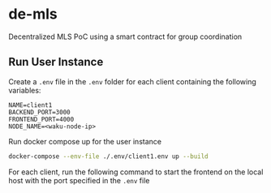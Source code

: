 # de-mls

Decentralized MLS PoC using a smart contract for group coordination

## Run User Instance

Create a `.env` file in the `.env` folder for each client containing the following variables:

```text
NAME=client1
BACKEND_PORT=3000
FRONTEND_PORT=4000
NODE_NAME=<waku-node-ip>
```

Run docker compose up for the user instance

```bash
docker-compose --env-file ./.env/client1.env up --build
```

For each client, run the following command to start the frontend on the local host with the port specified in the `.env` file
